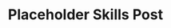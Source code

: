 ---
title: "Placeholder Skills Post"
summary: This is a placeholder to show what it would look like to have posts
description: This is a placeholder to show what it would look like to have posts
---